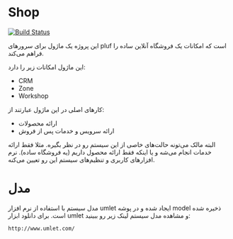 # Shop

[![Build Status](https://travis-ci.org/pluf/shop.svg?branch=master)](https://travis-ci.org/pluf/shop)

این پروژه یک ماژول برای سرورهای pluf است که امکانات یک فروشگاه آنلاین ساده را فراهم می‌کند.

این ماژول امکانات زیر را دارد:

- CRM
- Zone
- Workshop

کارهای اصلی در این ماژول عبارتند از:

- ارائه محصولات
- ارائه سرویس و خدمات پس از فروش

البته مالک می‌تونه حالت‌های خاصی از این سیستم رو در نظر بگیره. مثلا فقط ارائه خدمات انجام می‌شه و یا اینکه فقط ارائه محصول داریم (یه فروشگاه ساده). نرم افزارهای کاربری و تنظیم‌های سیستم این رو تعیین می‌کنه.

# مدل

مدل سیستم با استفاده از نرم افزار umlet ایجاد شده و در پوشه model ذخیره شده است. برای دانلود ابزار umlet و مشاهده مدل سیستم لینک زیر رو ببینید:

	http://www.umlet.com/

